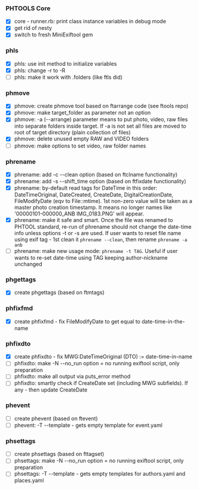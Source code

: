 ### PHTOOLS Core
- [x] core - runner.rb: print class instance variables in debug mode
- [x] get rid of nesty
- [x] switch to fresh MiniExiftool gem

### phls
- [x] phls: use init method to initialize variables
- [x] phls: change -r to -R
- [ ] phls: make it work with .folders (like ftls did)

### phmove
- [x] phmove: create phmove tool based on ftarrange code (see ftools repo)
- [x] phmove: make target_folder as parameter not an option
- [x] phmove: -a (--arrange) parameter means to put photo, video, raw files into separate folders inside target. If -a is not set all files are moved to root of target directory (plain collection of files)
- [x] phmove: delete unused empty RAW and VIDEO folders
- [ ] phmove: make options to set video, raw folder names

### phrename
- [x] phrename: add -c --clean option (based on ftclname functionality)
- [x] phrename: add -s --shift_time option (based on ftfixdate functionality)
- [x] phrename: by-default read tags for DateTime in this order: DateTimeOriginal, DateCreated, CreateDate, DigitalCreationDate, FileModifyDate (eqv to File::mtime). 1st non-zero value will be taken as a master photo creation timestamp. It means no longer names like '00000101-000000_ANB IMG_0183.PNG' will appear.
- [x] phrename: make it safe and smart. Once the file was renamed to PHTOOL standard, re-run of phrename should not change the date-time info unless options -t or -s are used. If user wants to reset file name using exif tag - 1st clean it `phrename --clean`, then rename `phrename -a anb`
- [ ] phrename: make new usage mode: `phrename -t TAG`. Useful if user wants to re-set date-time using TAG keeping author-nickname unchanged

### phgettags
- [x] create phgettags (based on ftmtags)

### phfixfmd
- [x] create phfixfmd - fix FileModifyDate to get equal to date-time-in-the-name

### phfixdto
- [x] create phfixdto - fix MWG:DateTimeOriginal (DTO) := date-time-in-name
- [ ] phfixdto: make -N --no_run option = no running exiftool script, only preparation
- [ ] phfixdto: make all output via puts_error method
- [ ] phfixdto: smartly check if CreateDate set (including MWG subfields). If any - then update CreateDate

### phevent
- [ ] create phevent  (based on ftevent)
- [ ] phevent: -T --template - gets empty template for event.yaml

### phsettags
- [ ] create phsettags (based on fttagset)
- [ ] phsettags: make -N --no_run option = no running exiftool script, only preparation
- [ ] phsettags: -T --template - gets empty templates for authors.yaml and places.yaml

